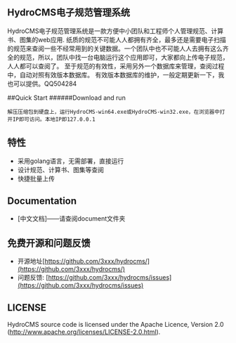## HydroCMS电子规范管理系统


HydroCMS电子规范管理系统是一款方便中小团队和工程师个人管理规范、计算书、图集的web应用.
纸质的规范不可能人人都拥有齐全，最多还是需要电子扫描的规范来查阅一些不经常用到的关键数据。一个团队中也不可能人人去拥有这么齐全的规范，所以，团队中找一台电脑运行这个应用即可，大家都向上传电子规范，人人都可以查阅了。
至于规范的有效性，采用另外一个数据库来管理，查阅过程中，自动对照有效版本数据库。
有效版本数据库的维护，一般定期更新一下，我也可以提供。QQ504284


##Quick Start
######Download and run

    解压压缩包到硬盘上，运行HydroCMS-win64.exe或HydroCMS-win32.exe，在浏览器中打开IP即可访问。本地IP即127.0.0.1

## 特性
* 采用golang语言，无需部署，直接运行
* 设计规范、计算书、图集等查阅
* 快捷批量上传


## Documentation

* [中文文档]——请查阅document文件夹

## 免费开源和问题反馈

* 开源地址[https://github.com/3xxx/hydrocms/](https://github.com/3xxx/hydrocms/)
* 问题反馈: [https://github.com/3xxx/hydrocms/issues](https://github.com/3xxx/hydrocms/issues)

## LICENSE

HydroCMS source code is licensed under the Apache Licence, Version 2.0
(http://www.apache.org/licenses/LICENSE-2.0.html).
